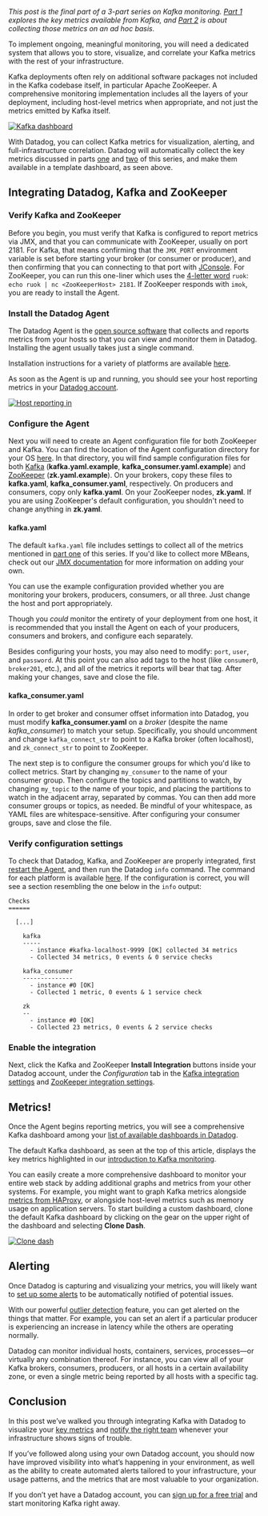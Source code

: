 _This post is the final part of a 3-part series on Kafka monitoring. [Part 1][part1] explores the key metrics available from Kafka, and [Part 2][part2] is about collecting those metrics on an ad hoc basis._

To implement ongoing, meaningful monitoring, you will need a dedicated system that allows you to store, visualize, and correlate your Kafka metrics with the rest of your infrastructure. 

Kafka deployments often rely on additional software packages not included in the Kafka codebase itself, in particular Apache ZooKeeper. A comprehensive monitoring implementation includes all the layers of your deployment, including host-level metrics when appropriate, and not just the metrics emitted by Kafka itself.

[![Kafka dashboard][dash]][dash]

With Datadog, you can collect Kafka metrics for visualization, alerting, and full-infrastructure correlation. Datadog will automatically collect the key metrics discussed in parts [one][part1] and [two][part2] of this series, and make them available in a template dashboard, as seen above.

## Integrating Datadog, Kafka and ZooKeeper

### Verify Kafka and ZooKeeper
Before you begin, you must verify that Kafka is configured to report metrics via JMX, and that you can communicate with ZooKeeper, usually on port 2181. For Kafka, that means confirming that the `JMX_PORT` environment variable is set before starting your broker (or consumer or producer), and then confirming that you can connecting to that port with [JConsole][kafka-jconsole]. For ZooKeeper, you can run this one-liner which uses the [4-letter word][4-letter-word] `ruok`: `echo ruok | nc <ZooKeeperHost> 2181`. If ZooKeeper responds with `imok`, you are ready to install the Agent.

### Install the Datadog Agent
The Datadog Agent is the [open source software][agent-source] that collects and reports metrics from your hosts so that you can view and monitor them in Datadog. Installing the agent usually takes just a single command.

Installation instructions for a variety of platforms are available [here][install].

As soon as the Agent is up and running, you should see your host reporting metrics in your [Datadog account][infra].

[![Host reporting in][default-host]][default-host]

### Configure the Agent
Next you will need to create an Agent configuration file for both ZooKeeper and Kafka. You can find the location of the Agent configuration directory for your OS [here][agent-config-dir]. In that directory, you will find sample configuration files for both [Kafka][kafka-yaml] (**kafka.yaml.example**, **kafka_consumer.yaml.example**) and [ZooKeeper][zookeeper-yaml] (**zk.yaml.example**). On your brokers, copy these files to **kafka.yaml**, **kafka_consumer.yaml**, respectively. On producers and consumers, copy only **kafka.yaml**. On your ZooKeeper nodes, **zk.yaml**. If you are using ZooKeeper's default configuration, you shouldn't need to change anything in **zk.yaml**.

#### kafka.yaml
The default `kafka.yaml` file includes settings to collect all of the metrics mentioned in [part one][part1] of this series. If you'd like to collect more MBeans, check out our [JMX documentation][jmx-doc] for more information on adding your own. 

You can use the example configuration provided whether you are monitoring your brokers, producers, consumers, or all three. Just change the host and port appropriately.

Though you _could_ monitor the entirety of your deployment from one host, it is recommended that you install the Agent on each of your producers, consumers and brokers, and configure each separately.

Besides configuring your hosts, you may also need to modify: `port`, `user`, and `password`.  At this point you can also add tags to the host (like `consumer0`, `broker201`, etc.), and all of the metrics it reports will bear that tag. After making your changes, save and close the file.

#### kafka_consumer.yaml
In order to get broker and consumer offset information into Datadog, you must modify **kafka_consumer.yaml** on a _broker_ (despite the name _kafka\_consumer_) to match your setup. Specifically, you should uncomment and change `kafka_connect_str` to point to a Kafka broker (often localhost), and `zk_connect_str` to point to ZooKeeper. 

The next step is to configure the consumer groups for which you'd like to collect metrics. Start by changing `my_consumer` to the name of your consumer group. Then configure the topics and partitions to watch, by changing `my_topic` to the name of your topic, and placing the partitions to watch in the adjacent array, separated by commas. You can then add more consumer groups or topics, as needed. Be mindful of your whitespace, as YAML files are whitespace-sensitive. After configuring your consumer groups, save and close the file.

### Verify configuration settings
To check that Datadog, Kafka, and ZooKeeper are properly integrated, first [restart the Agent][restart-agent], and then run the Datadog `info` command. The command for each platform is available [here][info-com]. If the configuration is correct, you will see a section resembling the one below in the `info` output:

```
Checks
======

  [...]
  
    kafka
    -----
      - instance #kafka-localhost-9999 [OK] collected 34 metrics
      - Collected 34 metrics, 0 events & 0 service checks

    kafka_consumer
    --------------
      - instance #0 [OK]
      - Collected 1 metric, 0 events & 1 service check

    zk
    --
      - instance #0 [OK]
      - Collected 23 metrics, 0 events & 2 service checks
```

### Enable the integration
Next, click the Kafka and ZooKeeper **Install Integration** buttons inside your Datadog account, under the _Configuration_ tab in the [Kafka integration settings][kafka-integration] and [ZooKeeper integration settings][zookeeper-integration].

## Metrics!
Once the Agent begins reporting metrics, you will see a comprehensive Kafka dashboard among your [list of available dashboards in Datadog][dash-list].

The default Kafka dashboard, as seen at the top of this article, displays the key metrics highlighted in our [introduction to Kafka monitoring][part1].

You can easily create a more comprehensive dashboard to monitor your entire web stack by adding additional graphs and metrics from your other systems. For example, you might want to graph Kafka metrics alongside [metrics from HAProxy][haproxy-metrics], or alongside host-level metrics such as memory usage on application servers. To start building a custom dashboard, clone the default Kafka dashboard by clicking on the gear on the upper right of the dashboard and selecting **Clone Dash**.

[![Clone dash][clone-dash]][clone-dash]

## Alerting
Once Datadog is capturing and visualizing your metrics, you will likely want to [set up some alerts][alerting] to be automatically notified of potential issues.

With our powerful [outlier detection][outlier-detection] feature, you can get alerted on the things that matter. For example, you can set an alert if a particular producer is experiencing an increase in latency while the others are operating normally.

Datadog can monitor individual hosts, containers, services, processes—or virtually any combination thereof. For instance, you can view all of your Kafka brokers, consumers, producers, or all hosts in a certain availability zone, or even a single metric being reported by all hosts with a specific tag.

## Conclusion
In this post we’ve walked you through integrating Kafka with Datadog to visualize your [key metrics][part1] and [notify the right team][alerting] whenever your infrastructure shows signs of trouble.

If you’ve followed along using your own Datadog account, you should now have improved visibility into what’s happening in your environment, as well as the ability to create automated alerts tailored to your infrastructure, your usage patterns, and the metrics that are most valuable to your organization.

If you don’t yet have a Datadog account, you can [sign up for a free trial][signup] and start monitoring Kafka right away.

[part1]: https://www.datadoghq.com/blog/how-to-monitor-kafka-performance-metrics/ 
[part2]: https://www.datadoghq.com/blog/collecting-kafka-performance-metrics/  
[part3]: https://www.datadoghq.com/blog/monitor-kafka-with-datadog/  

[agent-config-dir]: https://docs.datadoghq.com/guides/basic_agent_usage/
[agent-source]: https://github.com/DataDog/dd-agent
[alerting]: https://docs.datadoghq.com/guides/monitoring/
[dash-list]: https://app.datadoghq.com/dash/list
[haproxy-metrics]: https://www.datadoghq.com/blog/monitoring-haproxy-performance-metrics
[info-com]: https://docs.datadoghq.com/guides/basic_agent_usage/
[infra]: https://app.datadoghq.com/infrastructure
[install]: https://app.datadoghq.com/account/settings#agent
[jmx-doc]: https://docs.datadoghq.com/integrations/java/
[kafka-integration]: https://app.datadoghq.com/account/settings#integrations/kafka

[kafka-yaml]: https://github.com/DataDog/dd-agent/blob/master/conf.d/kafka.yaml.example
[outlier-detection]: https://www.datadoghq.com/blog/introducing-outlier-detection-in-datadog/
[restart-agent]: https://docs.datadoghq.com/guides/basic_agent_usage/
[signup]: https://app.datadoghq.com/signup
[zookeeper-integration]: https://app.datadoghq.com/account/settings#integrations/zookeeper
[zookeeper-yaml]: https://github.com/DataDog/dd-agent/blob/master/conf.d/zk.yaml.example

[4-letter-word]: https://www.datadoghq.com/blog/collecting-kafka-performance-metrics/#4-letter-words

[kafka-jconsole]: https://www.datadoghq.com/blog/collecting-kafka-performance-metrics/#jconsole

<IMAGES>

[clone-dash]: https://d33tyra1llx9zy.cloudfront.net/blog/images/2016-02-kafka/three/clone-dash.png
[dash]: https://d33tyra1llx9zy.cloudfront.net/blog/images/2016-02-kafka/three/dash1.png
[default-host]: https://d33tyra1llx9zy.cloudfront.net/blog/images/2016-02-kafka/default-host.png
[kafka-integration-img]: https://d33tyra1llx9zy.cloudfront.net/blog/images/2016-02-kafka/three/kafka-enable-integration.png
[zookeeper-integration-img]: https://d33tyra1llx9zy.cloudfront.net/blog/images/2016-02-kafka/three/zookeeper-integration.png